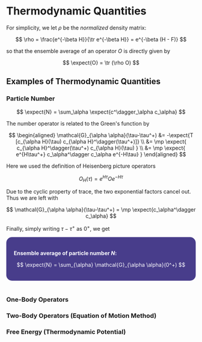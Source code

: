 <style>
    .katex {
        font-size: 1.1em;
    }
    .remark {
        border-radius: 15px;
        padding: 20px;
        background-color: SeaGreen;
        color: White;
    }
    .result {
        border-radius: 15px;
        padding: 20px;
        background-color: DarkSlateBlue;
        color: White;
    }
</style>

# Thermodynamic Quantities

For simplicity, we let $\rho$ be the *normalized* density matrix:

$$
\rho = \frac{e^{-\beta H}}{\tr e^{-\beta H}}
= e^{-\beta (H - F)}
$$

so that the ensemble average of an operator $O$ is directly given by

$$
\expect{O} = \tr (\rho O)
$$

## Examples of Thermodynamic Quantities

### Particle Number

$$
\expect{N} = \sum_\alpha 
\expect{c^\dagger_\alpha c_\alpha}
$$

The number operator is related to the Green's function by

$$
\begin{aligned}
    \mathcal{G}_{\alpha \alpha}(\tau-\tau^+)
    &= -\expect{T [c_{\alpha H}(\tau) c_{\alpha H}^\dagger(\tau^+)]} \\
    &= \mp \expect{
        c_{\alpha H}^\dagger(\tau^+)
        c_{\alpha H}(\tau)
    } \\
    &= \mp \expect{
        e^{H\tau^+} c_\alpha^\dagger c_\alpha e^{-H\tau}
    }
\end{aligned}
$$

Here we used the definition of Heisenberg picture operators

$$
O_H(\tau) = e^{H\tau} O e^{-H\tau}
$$

Due to the cyclic property of trace, the two exponential factors cancel out. Thus we are left with

$$
\mathcal{G}_{\alpha \alpha}(\tau-\tau^+)
= \mp \expect{c_\alpha^\dagger c_\alpha}
$$

Finally, simply writing $\tau - \tau^+$ as $0^+$, we get

<div class="result">

**Ensemble average of particle number $N$:**

$$
\expect{N} = \sum_{\alpha} 
\mathcal{G}_{\alpha \alpha}(0^+)
$$

</div><br>

### One-Body Operators

### Two-Body Operators (Equation of Motion Method)

### Free Energy (Thermodynamic Potential)
